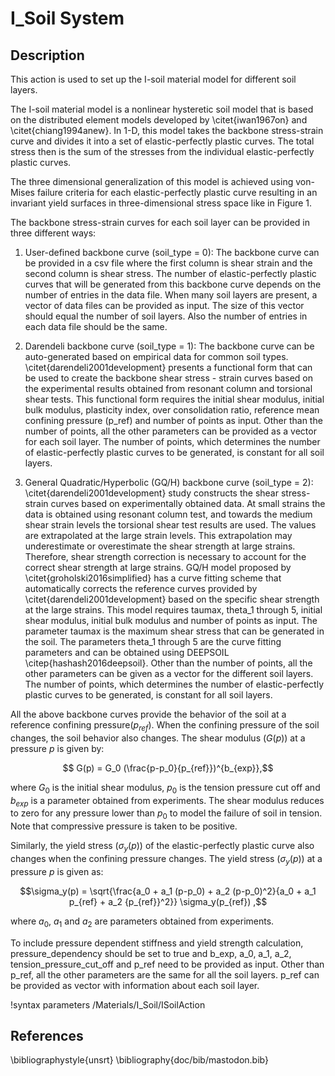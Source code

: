 # I_Soil System

## Description
This action is used to set up the I-soil material model for different soil layers.

The I-soil material model is a nonlinear hysteretic soil model that is based on the distributed element models developed by \citet{iwan1967on} and \citet{chiang1994anew}. In 1-D, this model takes the backbone stress-strain curve and divides it into a set of elastic-perfectly plastic curves. The total stress then is the sum of the stresses from the individual elastic-perfectly plastic curves.

The three dimensional generalization of this model is achieved using von-Mises failure criteria for each elastic-perfectly plastic curve resulting in an invariant yield surfaces in three-dimensional stress space like in Figure 1.

<!--
!media media/yield_surface.png width=40% float=right margin=20px padding=20px caption=Fig 1. Invariant yield surfaces of the individual elastic-perfectly curves (after \citet{chiang1994anew}).
-->

The backbone stress-strain curves for each soil layer can be provided in three different ways:

1. User-defined backbone curve (soil_type = 0): The backbone curve can be provided in a csv file where the first column is shear strain and the second column is shear stress. The number of elastic-perfectly plastic curves that will be generated from this backbone curve depends on the number of entries in the data file. When many soil layers are present, a vector of data files can be provided as input. The size of this vector should equal the number of soil layers. Also the number of entries in each data file should be the same.

2. Darendeli backbone curve (soil_type = 1): The backbone curve can be auto-generated based on empirical data for common soil types. \citet{darendeli2001development} presents a functional form that can be used to create the backbone shear stress - strain curves based on the experimental results obtained from resonant column and torsional shear tests. This functional form requires the initial shear modulus, initial bulk modulus, plasticity index, over consolidation ratio, reference mean confining pressure (p_ref) and number of points as input. Other than the number of points, all the other parameters can be provided as a vector for each soil layer. The number of points, which determines the number of elastic-perfectly plastic curves to be generated, is constant for all soil layers.

3. General Quadratic/Hyperbolic (GQ/H) backbone curve (soil_type = 2): \citet{darendeli2001development} study constructs the shear stress-strain curves based on experimentally obtained data. At small strains the data is obtained using resonant column test, and towards the medium shear strain levels the torsional shear test results are used. The values are extrapolated at the large strain levels. This extrapolation may underestimate or overestimate the shear strength at large strains. Therefore, shear strength correction is necessary to account for the correct shear strength at large strains. GQ/H model proposed by \citet{groholski2016simplified} has a curve fitting scheme that automatically corrects the reference curves provided by \citet{darendeli2001development} based on the specific shear strength at the large strains. This model requires taumax, theta_1 through 5, initial shear modulus, initial bulk modulus and number of points as input. The parameter taumax is the maximum shear stress that can be generated in the soil. The parameters theta_1 through 5 are the curve fitting parameters and can be obtained using DEEPSOIL \citep{hashash2016deepsoil}. Other than the number of points, all the other parameters can be given as a vector for the different soil layers. The number of points, which determines the number of elastic-perfectly plastic curves to be generated, is constant for all soil layers.

All the above backbone curves provide the behavior of the soil at a reference confining pressure($p_{ref}$). When the confining pressure of the soil changes, the soil behavior also changes. The shear modulus ($G(p)$) at a pressure $p$ is given by:

$$ G(p) = G_0 (\frac{p-p_0}{p_{ref}})^{b_{exp}},$$

where $G_0$ is the initial shear modulus, $p_0$ is the tension pressure cut off and $b_{exp}$ is a parameter obtained from experiments. The shear modulus reduces to zero for any pressure lower than $p_0$ to model the failure of soil in tension. Note that compressive pressure is taken to be positive.  

Similarly, the yield stress ($\sigma_y(p)$) of the elastic-perfectly plastic curve also changes when the confining pressure changes. The yield stress ($\sigma_y(p)$) at a pressure $p$ is given as:

$$\sigma_y(p) = \sqrt{\frac{a_0 + a_1 (p-p_0) + a_2 (p-p_0)^2}{a_0 + a_1 p_{ref} + a_2 {p_{ref}}^2}} \sigma_y(p_{ref}) ,$$

where $a_0$, $a_1$ and $a_2$ are parameters obtained from experiments.

To include pressure dependent stiffness and yield strength calculation, pressure_dependency should be set to true and b_exp, a_0, a_1, a_2, tension_pressure_cut_off and p_ref need to be provided as input. Other than p_ref, all the other parameters are the same for all the soil layers. p_ref can be provided as vector with information about each soil layer.

!syntax parameters /Materials/I_Soil/ISoilAction

## References
\bibliographystyle{unsrt}
\bibliography{doc/bib/mastodon.bib}

